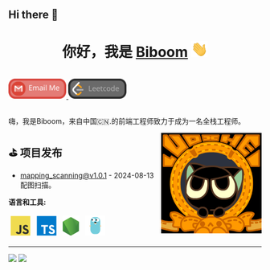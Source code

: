 ## Hi there 👋

<!--
**li150/li150** is a ✨ _special_ ✨ repository because its `README.md` (this file) appears on your GitHub profile.

Here are some ideas to get you started:

- 🔭 I’m currently working on ...
- 🌱 I’m currently learning ...
- 👯 I’m looking to collaborate on ...
- 🤔 I’m looking for help with ...
- 💬 Ask me about ...
- 📫 How to reach me: ...
- 😄 Pronouns: ...
- ⚡ Fun fact: ...
-->

<h1 align="center">你好，我是 <a href="javascript:;" target="_blank">Biboom</a> <img
src="https://github.com/li150/li150/raw/main/images/Hi.gif" height="32" /></h1>

<br />

<a href="mailto:liyongcong296@gmail.com">
  <img src="https://github.com/li150/li150/raw/main/images/social-gmail.svg" height="40" />
</a>
<a href="javascript:;">
  <img src="https://github.com/li150/li150/raw/main/images/social-leetcode.svg" height="40" />
</a>

<br />
<br />

嗨，我是Biboom，来自中国🇨🇳.的前端工程师致力于成为一名全栈工程师。

<a href="#"><img align="right" src="https://github.com/li150/li150/raw/main/images/banner.gif" width="200 " height="200" /></a>

<!-- github_plugin_start -->

## ⛳️ 项目发布

- <a href='https://github.com/li150/mapping_scanning/releases/tag/v1.0.1' target='_blank'>mapping_scanning@v1.0.1</a> - 2024-08-13
  <br/> 配图扫描。

<!-- github_plugin_end -->

**语言和工具:**

<p>
<img src="https://github.com/li150/li150/raw/main/images/logo-javascript.svg" height="40" style="vertical-align:down; margin:4px" alt="javascript">
<img src="https://github.com/li150/li150/raw/main/images/logo-typescript.svg" height="40" style="vertical-align:down; margin:4px" alt="typescript">
<img src="https://github.com/li150/li150/raw/main/images/logo-nodejs.svg" height="40" style="vertical-align:down; margin:4px" alt="nodejs">
<img src="https://github.com/li150/li150/raw/main/images/logo-golang.svg" height="40" style="vertical-align:down; margin:4px" alt="golang">
</p>

<!-- badge_plugin_start -->

---

<a href="https://github.com/li150" alt="https://github.com/li150"><img src="https://img.shields.io/static/v1?style=for-the-badge&label=CREATED%20BY&message=li150&color=000000"></a>
<a href="https://github.com/li150/li150/blob/main/LICENSE" alt="https://github.com/li150/li150/blob/main/LICENSE"><img src="https://img.shields.io/static/v1?style=for-the-badge&label=LICENSE&message=MIT&color=000000"></a>

<!-- badge_plugin_end -->

